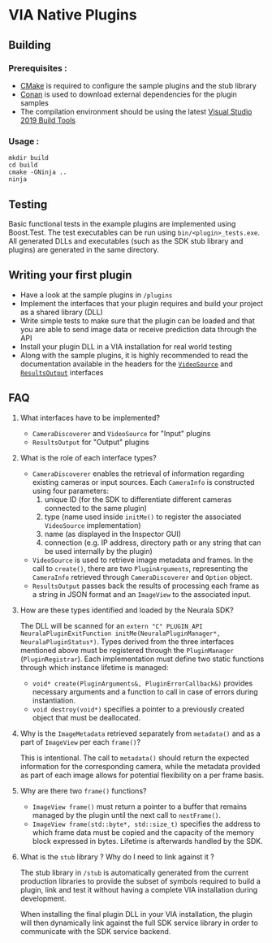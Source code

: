# VIA Native Plugins

## Building

### Prerequisites :
- [CMake](https://cmake.org/download/#latest) is required to configure the sample plugins and the stub library
- [Conan](https://github.com/conan-io/conan/releases/latest/download/conan-win-64.exe) is used to download external dependencies for the plugin samples
- The compilation environment should be using the latest [Visual Studio 2019 Build Tools](https://visualstudio.microsoft.com/downloads/#build-tools-for-visual-studio-2019)

### Usage :
```
mkdir build
cd build
cmake -GNinja ..
ninja
```

## Testing
Basic functional tests in the example plugins are implemented using Boost.Test. The test executables can be run using `bin/<plugin>_tests.exe`.
All generated DLLs and executables (such as the SDK stub library and plugins) are generated in the same directory.

## Writing your first plugin
- Have a look at the sample plugins in `/plugins`
- Implement the interfaces that your plugin requires and build your project as a shared library (DLL)
- Write simple tests to make sure that the plugin can be loaded and that you are able to send image data or receive prediction data through the API
- Install your plugin DLL in a VIA installation for real world testing
- Along with the sample plugins, it is highly recommended to read the documentation available in the headers for the [`VideoSource`](https://github.com/neurala/via-native-plugins/blob/main/stub/include/neurala/video/VideoSource.h) and [`ResultsOutput`](https://github.com/neurala/via-native-plugins/blob/main/stub/include/neurala/utils/ResultsOutput.h) interfaces
## FAQ
1. What interfaces have to be implemented?
	- `CameraDiscoverer` and `VideoSource` for "Input" plugins
	- `ResultsOutput` for "Output" plugins

2. What is the role of each interface types?
	- `CameraDiscoverer` enables the retrieval of information regarding existing cameras or input sources. Each `CameraInfo` is constructed using four parameters:
		1. unique ID (for the SDK to differentiate different cameras connected to the same plugin)
		2. type (name used inside `initMe()` to register the associated `VideoSource` implementation)
		3. name (as displayed in the Inspector GUI)
		4. connection (e.g. IP address, directory path or any string that can be used internally by the plugin)
	- `VideoSource` is used to retrieve image metadata and frames. In the call to `create()`, there are two `PluginArguments`, representing the `CameraInfo` retrieved through `CameraDiscoverer` and `Option` object.
	- `ResultsOutput` passes back the results of processing each frame as a string in JSON format and an `ImageView` to the associated input.

3. How are these types identified and loaded by the Neurala SDK?
	
	The DLL will be scanned for an `extern "C" PLUGIN_API NeuralaPluginExitFunction initMe(NeuralaPluginManager*, NeuralaPluginStatus*)`. Types derived from the three interfaces mentioned above must be registered through the `PluginManager` (`PluginRegistrar`).
	Each implementation must define two static functions through which instance lifetime is managed:
	- `void* create(PluginArguments&, PluginErrorCallback&)` provides necessary arguments and a function to call in case of errors during instantiation.
	- `void destroy(void*)` specifies a pointer to a previously created object that must be deallocated.

4. Why is the `ImageMetadata` retrieved separately from `metadata()` and as a part of `ImageView` per each `frame()`?

	This is intentional. The call to `metadata()` should return the expected information for the corresponding camera, while the metadata provided as part of each image allows for potential flexibility on a per frame basis.

5. Why are there two `frame()` functions?
	- `ImageView frame()` must return a pointer to a buffer that remains managed by the plugin until the next call to `nextFrame()`.
	- `ImageView frame(std::byte*, std::size_t)` specifies the address to which frame data must be copied and the capacity of the memory block expressed in bytes. Lifetime is afterwards handled by the SDK.

6. What is the `stub` library ? Why do I need to link against it ?

	The stub library in `/stub` is automatically generated from the current production libraries to provide the subset of symbols required to build a plugin, link and test it without having a complete VIA installation during development.

	When installing the final plugin DLL in your VIA installation, the plugin will then dynamically link against the full SDK service library in order to communicate with the SDK service backend.

